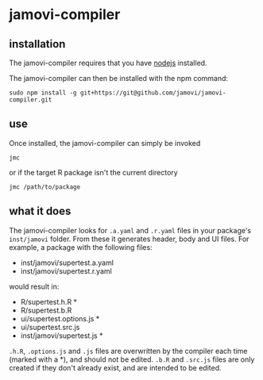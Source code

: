 
# jamovi-compiler

## installation

The jamovi-compiler requires that you have [nodejs](https://nodejs.org/en/) installed.

The jamovi-compiler can then be installed with the npm command:

    sudo npm install -g git+https://git@github.com/jamovi/jamovi-compiler.git

## use

Once installed, the jamovi-compiler can simply be invoked

    jmc

or if the target R package isn't the current directory

    jmc /path/to/package

## what it does

The jamovi-compiler looks for `.a.yaml` and `.r.yaml` files in your package's `inst/jamovi` folder. From these it generates header, body and UI files. For example, a package with the following files:

 - inst/jamovi/supertest.a.yaml
 - inst/jamovi/supertest.r.yaml

would result in:

 - R/supertest.h.R *
 - R/supertest.b.R
 - ui/supertest.options.js *
 - ui/supertest.src.js
 - inst/jamovi/supertest.js *

`.h.R`, `.options.js` and `.js` files are overwritten by the compiler each time (marked with a \*), and should not be edited. `.b.R` and `.src.js` files are only created if they don't already exist, and are intended to be edited.
